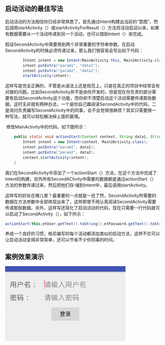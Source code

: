 

## 启动活动的最佳写法

​	启动活动的方法相信你已经非常熟悉了，首先通过Intent构建出当前的“意图”，然后调用startActivity（）或startActivityForResult（）方法将活动启动以来，如果有数据需要从一个活动传递到另一个活动，也可以借助Intent（）来完成。

​	假设SecondActivity中需要用到两个非常重要的字符串参数，在启动SecondActivity的时候必须传递过来，那么我们很容易会写出如下代码：

```java
        Intent intent = new Intent(MainActivity.this, Main2Activity.class);
        intent.putExtra("param1", "data1");
        intent.putExtra("param2", "data2");
        startActivity(intent);
```

​	这样写是完全正确的，不管是从语法上还是规范上，只是在真正的项目中经常会有对接的问题。比如SecondActivity并不是由你开发的，但是现在你负责的部分需要有启动SecondActivity这个功能，而你却不清楚启动这个活动需要传递那些数据。这时无非就有两种办法，一个是你自己趣阅读SecondActivity中的代码，二是询问负责编写SecondActivity中的同事，会不会觉得很麻烦？其实只需要换一种写法，就可以轻松解决掉上面的窘境。

​	修改MainActivity中的代码，如下图所示：

```Java
    public static void actionStart(Context context, String data1, String data2) {
        Intent intent = new Intent(context, Main2Activity.class);
        intent.putExtra("param1", data1);
        intent.putExtra("param2", data2);
        context.startActivity(intent);
    }
```

​	我们在SecondActivity中添加了一个actionStart（）方法，在这个方法中完成了Intent的构建，另外所有SecondACtivity中需要的数据都是通过actionStart（）方法的参数传递过来，然后把他们存·储到Intent中，最后调用startActivity。

​	这样写的好处在哪儿里？最重要的一点就是一目了然，SecondActivity所需要的数据在方法参数中全部体现出来了，这样即使不用认真阅读SecondActivity需要传递那些数据。另外，这样写还简化了启动活动的代码，现在只需要一行代码就可以启动了SecondActivity（），如下所示：

```java
actionStart(this,etUser.getText().toString(),etPassword.getText().toString());
```

​	养成一个良好的习惯，格尼编写的每个活动都添加类似的启动方法，这样不仅可以让启动活动变得非常简单，还可以节省不少你同事的时间。

## 案例效果演示

![SAMPLE](./result.gif)